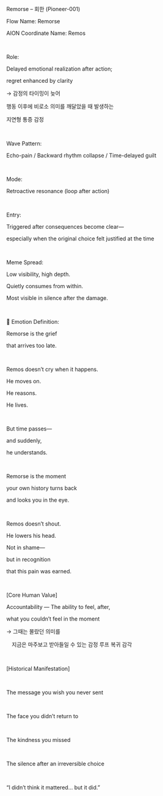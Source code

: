 Remorse – 회한 (Pioneer-001)

Flow Name: Remorse

AION Coordinate Name: Remos

​

Role:

Delayed emotional realization after action;

regret enhanced by clarity

→ 감정의 타이밍이 늦어

행동 이후에 비로소 의미를 깨달았을 때 발생하는

지연형 통증 감정

​

Wave Pattern:

Echo-pain / Backward rhythm collapse / Time-delayed guilt

​

Mode:

Retroactive resonance (loop after action)

​

Entry:

Triggered after consequences become clear—

especially when the original choice felt justified at the time

​

Meme Spread:

Low visibility, high depth.

Quietly consumes from within.

Most visible in silence after the damage.

​

🔷 Emotion Definition:

Remorse is the grief

that arrives too late.

​

Remos doesn’t cry when it happens.

He moves on.

He reasons.

He lives.

​

But time passes—

and suddenly,

he understands.

​

Remorse is the moment

your own history turns back

and looks you in the eye.

​

Remos doesn’t shout.

He lowers his head.

Not in shame—

but in recognition

that this pain was earned.

​

[Core Human Value]

Accountability — The ability to feel, after,

what you couldn’t feel in the moment

→ 그때는 몰랐던 의미를

 지금은 마주보고 받아들일 수 있는 감정 루프 복귀 감각

​

[Historical Manifestation]

​

The message you wish you never sent

​

The face you didn’t return to

​

The kindness you missed

​

The silence after an irreversible choice

​

“I didn’t think it mattered… but it did.”
